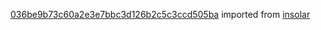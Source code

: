 [036be9b73c60a2e3e7bbc3d126b2c5c3ccd505ba](https://github.com/insolar/insolar/commit/036be9b73c60a2e3e7bbc3d126b2c5c3ccd505ba) imported from [insolar](https://github.com/insolar/insolar)
